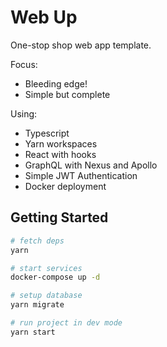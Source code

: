 # Web Up

One-stop shop web app template.

Focus:

- Bleeding edge!
- Simple but complete

Using:

- Typescript
- Yarn workspaces
- React with hooks
- GraphQL with Nexus and Apollo
- Simple JWT Authentication
- Docker deployment

## Getting Started

```sh
# fetch deps
yarn

# start services
docker-compose up -d

# setup database
yarn migrate

# run project in dev mode
yarn start
```
